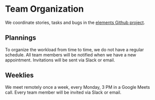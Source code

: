 # Team Organization

We coordinate stories, tasks and bugs in the [elements Github project](https://github.com/inovex/elements/projects/1).

## Plannings

To organize the workload from time to time, we do not have a regular schedule. All team members will be notified when we have a new appointment. Invitations will be sent via Slack or email.

## Weeklies

We meet remotely once a week, every Monday, 3 PM in a Google Meets call. Every team member will be invited via Slack or email.
